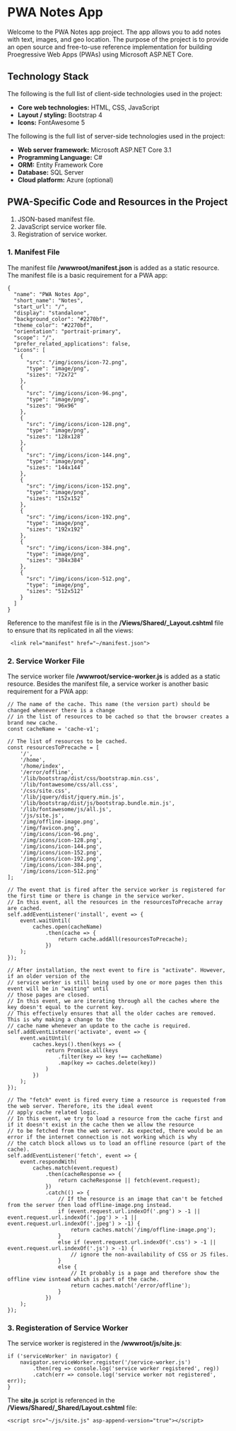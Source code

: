 # PWA Notes App
Welcome to the PWA Notes app project. The app allows you to add notes with text, images, and geo location. The purpose of the project is to provide an open source and free-to-use reference implementation for building Proegressive Web Apps (PWAs) using Microsoft ASP.NET Core.

## Technology Stack
The following is the full list of client-side technologies used in the project:
* **Core web technologies:** HTML, CSS, JavaScript
* **Layout / styling:** Bootstrap 4
* **Icons:** FontAwesome 5

The following is the full list of server-side technologies used in the project:
* **Web server framework:** Microsoft ASP.NET Core 3.1
* **Programming Language:** C#
* **ORM:** Entity Framework Core
* **Database:** SQL Server
* **Cloud platform:** Azure (optional)

## PWA-Specific Code and Resources in the Project
1. JSON-based manifest file.
2. JavaScript service worker file.
3. Registration of service worker.

### 1. Manifest File
The manifest file **/wwwroot/manifest.json** is added as a static resource. The manifest file is a basic requirement for a PWA app:

```
{
  "name": "PWA Notes App",
  "short_name": "Notes",
  "start_url": "/",
  "display": "standalone",
  "background_color": "#2270bf",
  "theme_color": "#2270bf",
  "orientation": "portrait-primary",
  "scope": "/",
  "prefer_related_applications": false,
  "icons": [
    {
      "src": "/img/icons/icon-72.png",
      "type": "image/png",
      "sizes": "72x72"
    },
    {
      "src": "/img/icons/icon-96.png",
      "type": "image/png",
      "sizes": "96x96"
    },
    {
      "src": "/img/icons/icon-128.png",
      "type": "image/png",
      "sizes": "128x128"
    },
    {
      "src": "/img/icons/icon-144.png",
      "type": "image/png",
      "sizes": "144x144"
    },
    {
      "src": "/img/icons/icon-152.png",
      "type": "image/png",
      "sizes": "152x152"
    },
    {
      "src": "/img/icons/icon-192.png",
      "type": "image/png",
      "sizes": "192x192"
    },
    {
      "src": "/img/icons/icon-384.png",
      "type": "image/png",
      "sizes": "384x384"
    },
    {
      "src": "/img/icons/icon-512.png",
      "type": "image/png",
      "sizes": "512x512"
    }
  ]
}
```
Reference to the manifest file is in the **/Views/Shared/\_Layout.cshtml** file to ensure that its replicated in all the views:
```
 <link rel="manifest" href="~/manifest.json">
 ```
### 2. Service Worker File
The service worker file **/wwwroot/service-worker.js** is added as a static resource. Besides the manifest file, a service worker is another basic requirement for a PWA app:
```
// The name of the cache. This name (the version part) should be changed whenever there is a change
// in the list of resources to be cached so that the browser creates a brand new cache.
const cacheName = 'cache-v1';

// The list of resources to be cached.
const resourcesToPrecache = [
    '/',
    '/home',
    '/home/index',
    '/error/offline',
    '/lib/bootstrap/dist/css/bootstrap.min.css',
    '/lib/fontawesome/css/all.css',
    '/css/site.css',
    '/lib/jquery/dist/jquery.min.js',
    '/lib/bootstrap/dist/js/bootstrap.bundle.min.js',
    '/lib/fontawesome/js/all.js',
    '/js/site.js',
    '/img/offline-image.png',
    '/img/favicon.png',
    '/img/icons/icon-96.png',
    '/img/icons/icon-128.png',
    '/img/icons/icon-144.png',
    '/img/icons/icon-152.png',
    '/img/icons/icon-192.png',
    '/img/icons/icon-384.png',
    '/img/icons/icon-512.png'
];

// The event that is fired after the service worker is registered for the first time or there is change in the service worker.
// In this event, all the resources in the resourcesToPrecache array are cached.
self.addEventListener('install', event => {
    event.waitUntil(
        caches.open(cacheName)
            .then(cache => {
                return cache.addAll(resourcesToPrecache);
            })
    );
});

// After installation, the next event to fire is "activate". However, if an older version of the
// service worker is still being used by one or more pages then this event will be in "waiting" until
// those pages are closed.
// In this event, we are iterating through all the caches where the key doesn't equal to the current key.
// This effectively ensures that all the older caches are removed. This is why making a change to the 
// cache name whenever an update to the cache is required.
self.addEventListener('activate', event => {
    event.waitUntil(
        caches.keys().then(keys => {
            return Promise.all(keys
                .filter(key => key !== cacheName)
                .map(key => caches.delete(key))
            )
        })
    );
});

// The "fetch" event is fired every time a resource is requested from the web server. Therefore, its the ideal event
// apply cache related logic.
// In this event, we try to load a resource from the cache first and if it doesn't exist in the cache then we allow the resource
// to be fetched from the web server. As expected, there would be an error if the internet connection is not working which is why
// the catch block allows us to load an offline resource (part of the cache).
self.addEventListener('fetch', event => {
    event.respondWith(
        caches.match(event.request)
            .then(cacheResponse => {
                return cacheResponse || fetch(event.request);
            })
            .catch(() => {
                // If the resource is an image that can't be fetched from the server then load offline-image.png instead.
                if (event.request.url.indexOf('.png') > -1 || event.request.url.indexOf('.jpg') > -1 || event.request.url.indexOf('.jpeg') > -1) {
                    return caches.match('/img/offline-image.png');
                }
                else if (event.request.url.indexOf('.css') > -1 || event.request.url.indexOf('.js') > -1) {
                    // ignore the non-availability of CSS or JS files.
                }
                else {
                    // It probably is a page and therefore show the offline view isntead which is part of the cache.
                    return caches.match('/error/offline');
                }
            })
    );
});
```
### 3. Registeration of Service Worker
The service worker is registered in the **/wwwroot/js/site.js**:
```
if ('serviceWorker' in navigator) {
    navigator.serviceWorker.register('/service-worker.js')
        .then(reg => console.log('service worker registered', reg))
        .catch(err => console.log('service worker not registered', err));
}
```
The **site.js** script is referenced in the **/Views/Shared/\_Shared/Layout.cshtml** file:
```
<script src="~/js/site.js" asp-append-version="true"></script>
```
